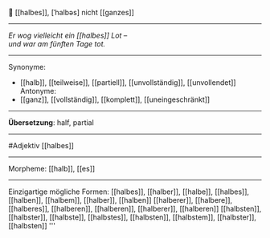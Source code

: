 🔵 [[halbes]], [ˈhalbəs]
nicht [[ganzes]]

---

_Er wog vielleicht ein [[halbes]] Lot –_  
_und war am fünften Tage tot._

---

Synonyme:

- [[halb]], [[teilweise]], [[partiell]], [[unvollständig]], [[unvollendet]]
  Antonyme:
- [[ganz]], [[vollständig]], [[komplett]], [[uneingeschränkt]]

---

**Übersetzung**:
half, partial

---

#Adjektiv [[halbes]]

---

Morpheme:
[[halb]], [[es]]

---

Einzigartige mögliche Formen:
[[halbes]], [[halber]], [[halbe]], [[halbes]], [[halben]], [[halbem]], [[halber]], [[halben]]
[[halberer]], [[halbere]], [[halberes]], [[halberen]], [[halberen]], [[halberer]], [[halberen]]
[[halbsten]], [[halbster]], [[halbste]], [[halbstes]], [[halbsten]], [[halbstem]], [[halbster]], [[halbsten]]
'''
